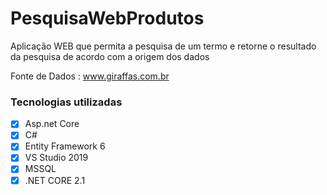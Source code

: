 # PesquisaWebProdutos
Aplicação WEB que permita a pesquisa de um termo e retorne o resultado da pesquisa de acordo com a origem dos dados

Fonte de Dados : www.giraffas.com.br

### Tecnologias utilizadas
- [x] Asp.net Core
- [x] C#
- [x] Entity Framework 6
- [x] VS Studio 2019
- [x] MSSQL
- [x] .NET CORE 2.1

